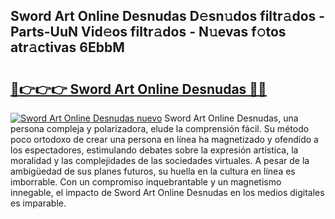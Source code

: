 ## Sword Art Online Desnudas D𝚎sn𝚞dos filtr𝚊dos - Parts-UuN Vid𝚎os filtr𝚊dos - N𝚞evas f𝚘tos atr𝚊ctivas 6EbbM

# <h2><a href="http://mb4qs5.tromn.icu/?c=Sword+Art+Online+Desnudas">🔗👉👉👉 Sword Art Online Desnudas 🔗🔗</a></h2>

[![Sword Art Online Desnudas nuevo](https://i.imgur.com/pEAQMta.gif)](http://mb4qs5.tromn.icu/?c=Sword+Art+Online+Desnudas)
Sword Art Online Desnudas, una persona compleja y polarizadora, elude la comprensión fácil. Su método poco ortodoxo de crear una persona en línea ha magnetizado y ofendido a los espectadores, estimulando debates sobre la expresión artística, la moralidad y las complejidades de las sociedades virtuales. A pesar de la ambigüedad de sus planes futuros, su huella en la cultura en línea es imborrable. Con un compromiso inquebrantable y un magnetismo innegable, el impacto de Sword Art Online Desnudas en los medios digitales es imparable.
